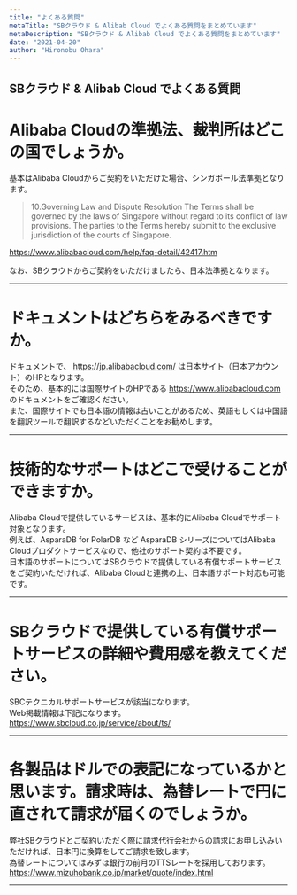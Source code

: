```yaml
---
title: "よくある質問"
metaTitle: "SBクラウド & Alibab Cloud でよくある質問をまとめています"
metaDescription: "SBクラウド & Alibab Cloud でよくある質問をまとめています"
date: "2021-04-20"
author: "Hironobu Ohara"
---
```


## SBクラウド & Alibab Cloud でよくある質問


# Alibaba Cloudの準拠法、裁判所はどこの国でしょうか。

基本はAlibaba Cloudからご契約をいただけた場合、シンガポール法準拠となります。   

>10.Governing Law and Dispute Resolution
>The Terms shall be governed by the laws of Singapore without regard to its conflict of law provisions. The parties to the Terms hereby submit to the exclusive jurisdiction of the courts of Singapore.

https://www.alibabacloud.com/help/faq-detail/42417.htm

なお、SBクラウドからご契約をいただけましたら、日本法準拠となります。

---

# ドキュメントはどちらをみるべきですか。

ドキュメントで、 https://jp.alibabacloud.com/ は日本サイト（日本アカウント）のHPとなります。   
そのため、基本的には国際サイトのHPである https://www.alibabacloud.com のドキュメントをご確認ください。   
また、国際サイトでも日本語の情報は古いことがあるため、英語もしくは中国語を翻訳ツールで翻訳するなどいただくことをお勧めします。   


---

# 技術的なサポートはどこで受けることができますか。

Alibaba Cloudで提供しているサービスは、基本的にAlibaba Cloudでサポート対象となります。   
例えば、AsparaDB for PolarDB など AsparaDB シリーズについてはAlibaba Cloudプロダクトサービスなので、他社のサポート契約は不要です。   
日本語のサポートについてはSBクラウドで提供している有償サポートサービスをご契約いただければ、Alibaba Cloudと連携の上、日本語サポート対応も可能です。   


---

# SBクラウドで提供している有償サポートサービスの詳細や費用感を教えてください。

SBCテクニカルサポートサービスが該当になります。   
Web掲載情報は下記になります。   
https://www.sbcloud.co.jp/service/about/ts/

---

# 各製品はドルでの表記になっているかと思います。請求時は、為替レートで円に直されて請求が届くのでしょうか。

弊社SBクラウドとご契約いただく際に請求代行会社からの請求にお申し込みいただければ、日本円に換算をしてご請求を致します。   
為替レートについてはみずほ銀行の前月のTTSレートを採用しております。   
https://www.mizuhobank.co.jp/market/quote/index.html

---





